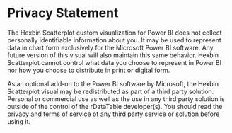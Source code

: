 # Privacy Statement  

The Hexbin Scatterplot custom visualization for Power BI does not collect personally identifiable information about you. It may be used to represent data in chart form exclusively for the Microsoft Power BI software. Any future version of this visual will also maintain this same behavior. Hexbin Scatterplot cannot control what data you choose to represent in Power BI nor how you choose to distribute in print or digital form.

As an optional add-on to the Power BI software by Microsoft, the Hexbin Scatterplot visual may be redistributed as part of a third party solution. Personal or commercial use as well as the use in any third party solution is outside of the control of the rDataTable developer(s). You should read the privacy and terms of service of any third party service or solution before using it.
